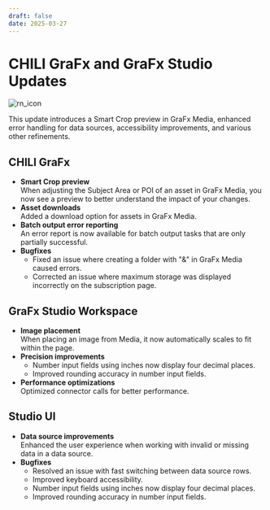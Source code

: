 ```yaml
---
draft: false
date: 2025-03-27
---
```


# CHILI GraFx and GraFx Studio Updates  

![rn_icon](/assets/icon-CHILI-GraFx.svg)  

This update introduces a Smart Crop preview in GraFx Media, enhanced error handling for data sources, accessibility improvements, and various other refinements.  

<!-- more -->  

## CHILI GraFx  

- **Smart Crop preview**  
When adjusting the Subject Area or POI of an asset in GraFx Media, you now see a preview to better understand the impact of your changes.  
- **Asset downloads**  
Added a download option for assets in GraFx Media.  
- **Batch output error reporting**  
An error report is now available for batch output tasks that are only partially successful.  
- **Bugfixes**
    - Fixed an issue where creating a folder with "&" in GraFx Media caused errors.  
    - Corrected an issue where maximum storage was displayed incorrectly on the subscription page.  

## GraFx Studio Workspace  

- **Image placement**  
When placing an image from Media, it now automatically scales to fit within the page.  
- **Precision improvements**  
    - Number input fields using inches now display four decimal places.
    - Improved rounding accuracy in number input fields.
- **Performance optimizations**  
Optimized connector calls for better performance.  

## Studio UI  

- **Data source improvements**  
Enhanced the user experience when working with invalid or missing data in a data source.  
- **Bugfixes**
    - Resolved an issue with fast switching between data source rows.
    - Improved keyboard accessibility.
    - Number input fields using inches now display four decimal places.
    - Improved rounding accuracy in number input fields.
